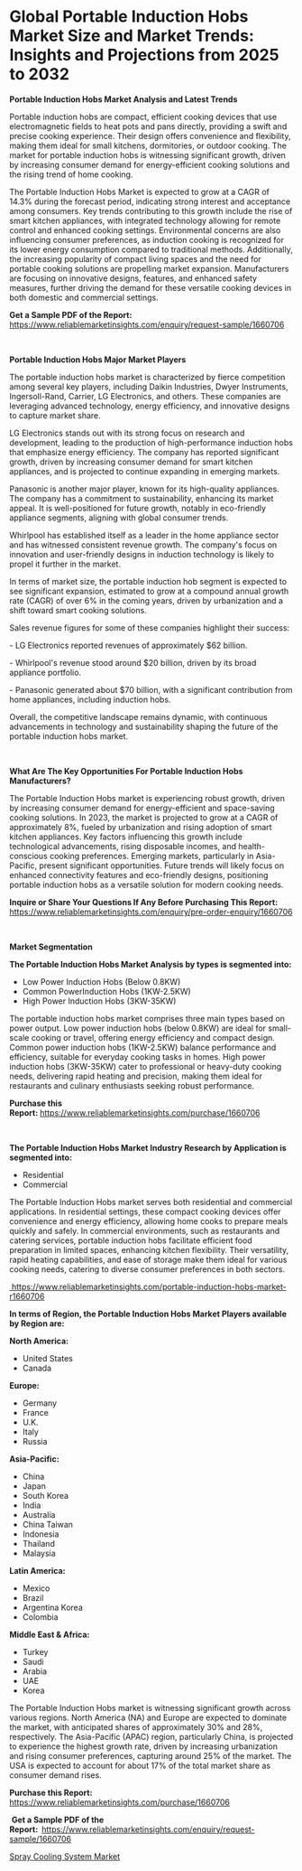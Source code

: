 <p><h1>Global Portable Induction Hobs Market Size and Market Trends: Insights and Projections from 2025 to 2032</h1></p><p><strong>Portable Induction Hobs Market Analysis and Latest Trends</strong></p>
<p><p>Portable induction hobs are compact, efficient cooking devices that use electromagnetic fields to heat pots and pans directly, providing a swift and precise cooking experience. Their design offers convenience and flexibility, making them ideal for small kitchens, dormitories, or outdoor cooking. The market for portable induction hobs is witnessing significant growth, driven by increasing consumer demand for energy-efficient cooking solutions and the rising trend of home cooking.</p><p>The Portable Induction Hobs Market is expected to grow at a CAGR of 14.3% during the forecast period, indicating strong interest and acceptance among consumers. Key trends contributing to this growth include the rise of smart kitchen appliances, with integrated technology allowing for remote control and enhanced cooking settings. Environmental concerns are also influencing consumer preferences, as induction cooking is recognized for its lower energy consumption compared to traditional methods. Additionally, the increasing popularity of compact living spaces and the need for portable cooking solutions are propelling market expansion. Manufacturers are focusing on innovative designs, features, and enhanced safety measures, further driving the demand for these versatile cooking devices in both domestic and commercial settings.</p></p>
<p><strong>Get a Sample PDF of the Report:&nbsp;</strong> <a href="https://www.reliablemarketinsights.com/enquiry/request-sample/1660706?utm_campaign=2389&utm_medium=2&utm_source=Github&utm_content=ia&utm_term=20022025&utm_id=portable-induction-hobs">https://www.reliablemarketinsights.com/enquiry/request-sample/1660706</a></p>
<p>&nbsp;</p>
<p><strong>Portable Induction Hobs Major Market Players</strong></p>
<p><p>The portable induction hobs market is characterized by fierce competition among several key players, including Daikin Industries, Dwyer Instruments, Ingersoll-Rand, Carrier, LG Electronics, and others. These companies are leveraging advanced technology, energy efficiency, and innovative designs to capture market share.</p><p>LG Electronics stands out with its strong focus on research and development, leading to the production of high-performance induction hobs that emphasize energy efficiency. The company has reported significant growth, driven by increasing consumer demand for smart kitchen appliances, and is projected to continue expanding in emerging markets.</p><p>Panasonic is another major player, known for its high-quality appliances. The company has a commitment to sustainability, enhancing its market appeal. It is well-positioned for future growth, notably in eco-friendly appliance segments, aligning with global consumer trends.</p><p>Whirlpool has established itself as a leader in the home appliance sector and has witnessed consistent revenue growth. The company's focus on innovation and user-friendly designs in induction technology is likely to propel it further in the market.</p><p>In terms of market size, the portable induction hob segment is expected to see significant expansion, estimated to grow at a compound annual growth rate (CAGR) of over 6% in the coming years, driven by urbanization and a shift toward smart cooking solutions.</p><p>Sales revenue figures for some of these companies highlight their success:</p><p>- LG Electronics reported revenues of approximately $62 billion.</p><p>- Whirlpool's revenue stood around $20 billion, driven by its broad appliance portfolio.</p><p>- Panasonic generated about $70 billion, with a significant contribution from home appliances, including induction hobs.</p><p>Overall, the competitive landscape remains dynamic, with continuous advancements in technology and sustainability shaping the future of the portable induction hobs market.</p></p>
<p>&nbsp;</p>
<p><strong>What Are The Key Opportunities For Portable Induction Hobs Manufacturers?</strong></p>
<p><p>The Portable Induction Hobs market is experiencing robust growth, driven by increasing consumer demand for energy-efficient and space-saving cooking solutions. In 2023, the market is projected to grow at a CAGR of approximately 8%, fueled by urbanization and rising adoption of smart kitchen appliances. Key factors influencing this growth include technological advancements, rising disposable incomes, and health-conscious cooking preferences. Emerging markets, particularly in Asia-Pacific, present significant opportunities. Future trends will likely focus on enhanced connectivity features and eco-friendly designs, positioning portable induction hobs as a versatile solution for modern cooking needs.</p></p>
<p><strong>Inquire or Share Your Questions If Any Before Purchasing This Report:</strong> <a href="https://www.reliablemarketinsights.com/enquiry/pre-order-enquiry/1660706?utm_campaign=2389&utm_medium=2&utm_source=Github&utm_content=ia&utm_term=20022025&utm_id=portable-induction-hobs">https://www.reliablemarketinsights.com/enquiry/pre-order-enquiry/1660706</a></p>
<p>&nbsp;</p>
<p><strong>Market Segmentation</strong></p>
<p><strong>The Portable Induction Hobs Market Analysis by types is segmented into:</strong></p>
<p><ul><li>Low Power Induction Hobs (Below 0.8KW)</li><li>Common PowerInduction Hobs (1KW-2.5KW)</li><li>High Power Induction Hobs (3KW-35KW)</li></ul></p>
<p><p>The portable induction hobs market comprises three main types based on power output. Low power induction hobs (below 0.8KW) are ideal for small-scale cooking or travel, offering energy efficiency and compact design. Common power induction hobs (1KW-2.5KW) balance performance and efficiency, suitable for everyday cooking tasks in homes. High power induction hobs (3KW-35KW) cater to professional or heavy-duty cooking needs, delivering rapid heating and precision, making them ideal for restaurants and culinary enthusiasts seeking robust performance.</p></p>
<p><strong>Purchase this Report:&nbsp;</strong><a href="https://www.reliablemarketinsights.com/purchase/1660706?utm_campaign=2389&utm_medium=2&utm_source=Github&utm_content=ia&utm_term=20022025&utm_id=portable-induction-hobs">https://www.reliablemarketinsights.com/purchase/1660706</a></p>
<p>&nbsp;</p>
<p><strong>The Portable Induction Hobs Market Industry Research by Application is segmented into:</strong></p>
<p><ul><li>Residential</li><li>Commercial</li></ul></p>
<p><p>The Portable Induction Hobs market serves both residential and commercial applications. In residential settings, these compact cooking devices offer convenience and energy efficiency, allowing home cooks to prepare meals quickly and safely. In commercial environments, such as restaurants and catering services, portable induction hobs facilitate efficient food preparation in limited spaces, enhancing kitchen flexibility. Their versatility, rapid heating capabilities, and ease of storage make them ideal for various cooking needs, catering to diverse consumer preferences in both sectors.</p></p>
<p><a href="https://www.reliablemarketinsights.com/portable-induction-hobs-market-r1660706?utm_campaign=2389&utm_medium=2&utm_source=Github&utm_content=ia&utm_term=20022025&utm_id=portable-induction-hobs">&nbsp;https://www.reliablemarketinsights.com/portable-induction-hobs-market-r1660706</a></p>
<p><strong>In terms of Region, the Portable Induction Hobs Market Players available by Region are:</strong></p>
<p>
    <p> <strong> North America: </strong>
        <ul>
            <li>United States</li>
            <li>Canada</li>
        </ul>
        </p> 
    <p> <strong> Europe: </strong>
        <ul>
            <li>Germany</li>
            <li>France</li>
            <li>U.K.</li>
            <li>Italy</li>
            <li>Russia</li>
        </ul>
        </p> 
    <p> <strong> Asia-Pacific: </strong>
        <ul>
            <li>China</li>
            <li>Japan</li>
            <li>South Korea</li>
            <li>India</li>
            <li>Australia</li>
            <li>China Taiwan</li>
            <li>Indonesia</li>
            <li>Thailand</li>
            <li>Malaysia</li>
        </ul>
        </p> 
    <p> <strong> Latin America: </strong>
        <ul>
            <li>Mexico</li>
            <li>Brazil</li>
            <li>Argentina Korea</li>
            <li>Colombia</li>
        </ul>
        </p> 
    <p> <strong> Middle East & Africa: </strong>
        <ul>
            <li>Turkey</li>
            <li>Saudi</li>
            <li>Arabia</li>
            <li>UAE</li>
            <li>Korea</li>
        </ul>
    </p>
    </p>
<p><p>The Portable Induction Hobs market is witnessing significant growth across various regions. North America (NA) and Europe are expected to dominate the market, with anticipated shares of approximately 30% and 28%, respectively. The Asia-Pacific (APAC) region, particularly China, is projected to experience the highest growth rate, driven by increasing urbanization and rising consumer preferences, capturing around 25% of the market. The USA is expected to account for about 17% of the total market share as consumer demand rises.</p></p>
<p><strong>Purchase this Report: </strong><a href="https://www.reliablemarketinsights.com/purchase/1660706?utm_campaign=2389&utm_medium=2&utm_source=Github&utm_content=ia&utm_term=20022025&utm_id=portable-induction-hobs">https://www.reliablemarketinsights.com/purchase/1660706</a></p>
<p>&nbsp;<strong>Get a Sample PDF of the Report:&nbsp;&nbsp;</strong><a href="https://www.reliablemarketinsights.com/enquiry/request-sample/1660706?utm_campaign=2389&utm_medium=2&utm_source=Github&utm_content=ia&utm_term=20022025&utm_id=portable-induction-hobs">https://www.reliablemarketinsights.com/enquiry/request-sample/1660706</a></p>
<p><strong></strong></p>
<p><p><a href="https://github.com/cheryjhonson/Market-Research-Report-List-1/blob/main/spray-cooling-system-market.md?utm_campaign=2389&utm_medium=2&utm_source=Github&utm_content=ia&utm_term=20022025&utm_id=portable-induction-hobs">Spray Cooling System Market</a></p></p>